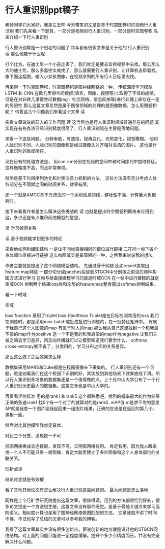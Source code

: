 # 行人重识别ppt稿子


老师同学们大家好，我是左玉晖
今天带来的文章是基于时空图卷积的视频行人重识别
我们先来看一下题目，一部分是视频的行人重识别，一部分是时空图卷积
先来介绍一下行人重识别

行人重识别算是一个很老的问题了
每年都有很多文章是关于他的
行人重识别  
读
那么他能干什么呢

打个比方，在迪士尼一个小孩走丢了，我们肯定是要去监控视频中去找。那么那么大的迪士尼，那么多监控太难找了。那么就需要行人重识别，让计算机去帮着找。
像下面这幅图，输入小女孩图像，在视频序列的所有行人目标里去找。


再来聊一下时空图卷积，时空图卷积是图神经网络的一种，
传统深度学习模型 LSTM 和 CNN 在欧几里得空间数据(语言，图像，视频等)上取得了不错的成绩，但是在对非欧几里得空间数据(eg：社交网络、信息网络等)进行处理上却存在一定的局限性
那么这篇文章显然是属于图像领域的处理的是图像数据，怎么用图卷积呢？
带着这几个问题我们来看这个文章
读

先看文章说说的前人的工作问题
读
这当然也是行人重识别领域普遍存在的问题
其实现在有些办法已经识别精度很高了，行人重识别现在主要是落地问题。

来看一下这些问题。
分辨率低，有遮挡，视角变化，光照变化，视觉模糊。
他和人脸识别不同，人脸识别的图像都是经过摄像头对齐相对高清的图片。
这也是行人重识别的难度所在。


现在已有的处理方法是，
用cnn rnn分别在视频的空间中和时间序列中提取特征。
这样做精度不高，而且非常麻烦。

然后是基于时间序列池化和时空注意力机制的方法，
这些方法没有充分考虑人体各部分在不同帧之间的时间关系，效果有限。

还一个就是AMOC基于光流法的一个运动信息网络，健壮性不强，计算量大也很耗时。

接下来看看作者是怎么解决这些挑战的
读
也就是提出时空图卷积网络来应用到这，多少还是有点堆积网络模型的意思。

读
学习帧间关系

读
基于视频能学到更多的特征

来看他如何构建图结构
一是让不同帧直接相同的部位进行链接
二在同一帧下各个身体部位直接进行链接
这么构图其实是最简陋的一种，之后我来说说我的想法。

作者主要就是提出了这个网络模型结构。
先通过骨干网络 比如resnet提取出feature map特征
一部分切分成patches后放到STGCN中分别按之前说的两种构图方式进行学习
在帧与帧直接建模学习的就是时域GCN
在一帧中进行建模的就是空域GCN
得到两个结果loss后和全局的featuremap整合算出softmax得到结果。

看一下时域

空域

loss function
采用了triplet loss 和softmax
Triplet是在目标检测常用的loss
我们在训练时，都是采用mini-batch成批成批进行训练的，在一批特征矩阵中。
有属于我自己这个人图像的map 有属于别人的map
那么我从自己这里找到一个和我最不像的map作为positive
选一个不是我的和我最像的map作为negative
让我们三者之间去学习差异，再反向传播就可以让模型知道我们要学什么。
softmax cross-entropy就不说了，分类用的，学习分布之间的关系差异。

那么这么做了之后效果怎么样

数据集采用MARS和Duke都是在校园摄像头下采集的。
行人重识别还有一个问题，就是别看我们在这个校园下识别的好，其实放到其他场景下效果直线下滑。所以行人重识别多场景的数据集还是一个值得做的点。上个月中山大学公布了一个行人重识别历史最大的数据集，这篇文章也是中山大学的。

再看看评估标准
用的是rank1 和rank5 这个都熟悉吧，找到的概率最大的作为结果正确的急速rank1
找5个有一个对了的就算对的是rank5.
mAP值 m是求平均的意思
AP就是我查一个图片给我返回来一组图片结果，正确的应该是在返回的第几个。
黑板一画。

然后对比其他模型我肯定最优。

对比三个分支，发现缺一不可

把图网络换成全连接层，发现不可，证明图网络有用。
肯定有用，因为我人眼来找一个人不可能只看一帧图像，肯定大脑里建立了多针图像和这个人身体部位的关联关系。

创新点读

结论肯定就是有效被

看了其他其他论文有怎么解决行人重识别这些问题的。
最大问题是怎么落地

同样是上个月旷世研究院提出这篇文章，很值得读。用到的方法都很恰到好处，很多论文提出一个方法很生硬，这篇文章没有那种感觉。是基于骨骼关键点来学习高阶语义。相似度计算也是用了图神经网络做图匹配的方法。
文章我就不讲了时间不够，不过也写了总结的文章可以参考我的博客。

我看了这篇文章其实并没有很多创新点，要说创新的地方就是设计他的STGCN网络结构。对上面的问题只能说一定程度缓解，提升个多少点精度而已，并没有完全解决什么问题。
